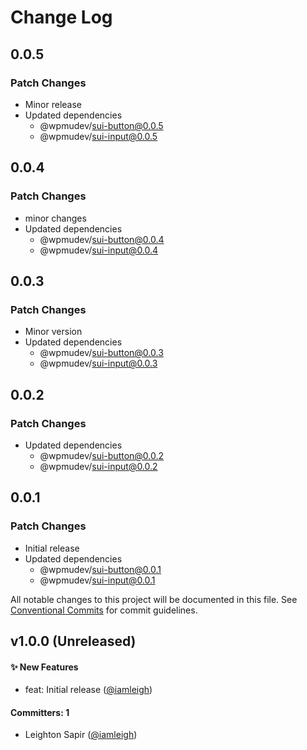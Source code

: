 # Change Log

## 0.0.5

### Patch Changes

- Minor release
- Updated dependencies
  - @wpmudev/sui-button@0.0.5
  - @wpmudev/sui-input@0.0.5

## 0.0.4

### Patch Changes

- minor changes
- Updated dependencies
  - @wpmudev/sui-button@0.0.4
  - @wpmudev/sui-input@0.0.4

## 0.0.3

### Patch Changes

- Minor version
- Updated dependencies
  - @wpmudev/sui-button@0.0.3
  - @wpmudev/sui-input@0.0.3

## 0.0.2

### Patch Changes

- Updated dependencies
  - @wpmudev/sui-button@0.0.2
  - @wpmudev/sui-input@0.0.2

## 0.0.1

### Patch Changes

- Initial release
- Updated dependencies
  - @wpmudev/sui-button@0.0.1
  - @wpmudev/sui-input@0.0.1

All notable changes to this project will be documented in this file. See
[Conventional Commits](https://conventionalcommits.org/) for commit guidelines.

## v1.0.0 (Unreleased)

#### ✨ New Features

- feat: Initial release ([@iamleigh](https://github.com/iamleigh))

#### Committers: 1

- Leighton Sapir ([@iamleigh](https://github.com/iamleigh))
